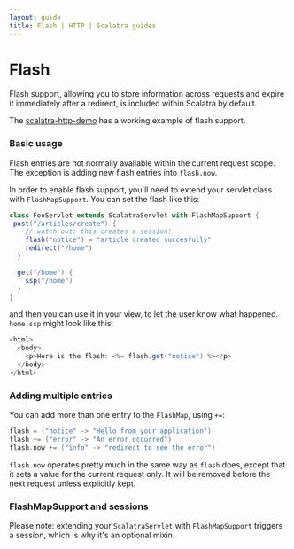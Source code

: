 ```yaml
---
layout: guide
title: Flash | HTTP | Scalatra guides
---
```


<div class="page-header">
  <h1>Flash</h1>
</div>

Flash support, allowing you to store information across requests and expire
it immediately after a redirect, is included within Scalatra by default.

<div class="alert alert-info">
  <span class="badge badge-info"><i class="icon-flag icon-white"></i></span>
  The
  <a href="{{site.examples}}http/scalatra-http-demo">scalatra-http-demo</a>
  has a working example of flash support.
</div>

### Basic usage

Flash entries are not normally available within the current request scope.
The exception is adding new flash entries into `flash.now`.

In order to enable flash support, you'll need to extend your servlet class
with `FlashMapSupport`. You can set the flash like this:

```scala
class FooServlet extends ScalatraServlet with FlashMapSupport {
 post("/articles/create") {
    // watch out: this creates a session!
    flash("notice") = "article created succesfully"
    redirect("/home")
  }

  get("/home") {
    ssp("/home")
  }
}
```

and then you can use it in your view, to let the user know what happened.
`home.ssp` might look like this:

```scala
<html>
  <body>
    <p>Here is the flash: <%= flash.get("notice") %></p>
  </body>
</html>
```

### Adding multiple entries

You can add more than one entry to the `FlashMap`, using `+=`:

```scala
flash = ("notice" -> "Hello from your application")
flash += ("error" -> "An error occurred")
flash.now += ("info" -> "redirect to see the error")
```

`flash.now` operates pretty much in the same way as `flash` does, except that
it sets a value for the current request only.  It will be removed before the
next request unless explicitly kept.

### FlashMapSupport and sessions

Please note: extending your `ScalatraServlet` with `FlashMapSupport` triggers
a session, which is why it's an optional mixin.
